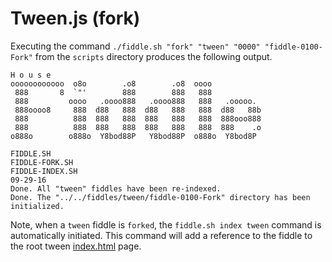 Tween.js (fork)
======

Executing the command `./fiddle.sh "fork" "tween" "0000" "fiddle-0100-Fork"` from the `scripts` directory produces
the following output.


    H o u s e
    oooooooooooo  o8o        .o8        .o8  oooo
     888       8  `"'        888        888   888
     888         oooo   .oooo888   .oooo888   888   .ooooo.
     888oooo8     888  d88   888  d88   888   888  d88   88b
     888          888  888   888  888   888   888  888ooo888
     888          888  888   888  888   888   888  888    .o
    o888o        o888o  Y8bod88P   Y8bod88P  o888o  Y8bod8P
    
    FIDDLE.SH
    FIDDLE-FORK.SH
    FIDDLE-INDEX.SH
    09-29-16
    Done. All "tween" fiddles have been re-indexed.
    Done. The "../../fiddles/tween/fiddle-0100-Fork" directory has been initialized.


Note, when a `tween` fiddle is `forked`, the `fiddle.sh index tween` command is automatically initiated.  This 
command will add a reference to the fiddle to the root tween [index.html](index.html) page.




